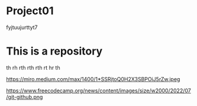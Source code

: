 # Project01
fyjtuujurttyt7


# This is a repository

th
rh
rth
rth
rth
rt
hr
th

https://miro.medium.com/max/1400/1*SSRjtoQ0H2X3SBPOiJ5rZw.jpeg

https://www.freecodecamp.org/news/content/images/size/w2000/2022/07/git-github.png
